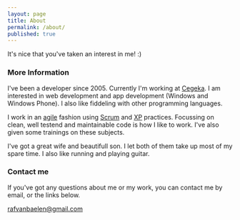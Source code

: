 ```yaml
---
layout: page
title: About
permalink: /about/
published: true
---
```


It's nice that you've taken an interest in me! :)

### More Information

I've been a developer since 2005. Currently I'm working at [Cegeka](http://www.cegeka.com). I am interested in web development and app development (Windows and Windows Phone). I also like fiddeling with other programming languages.

I work in an [agile](http://www.agilemanifesto.org/) fashion using [Scrum](https://en.wikipedia.org/wiki/Scrum_(development)) and [XP](https://en.wikipedia.org/wiki/Extreme_Programming) practices. Focussing on clean, well testend and maintainable code is how I like to work. I've also given some trainings on these subjects. 

I've got a great wife and beautifull son. I let both of them take up most of my spare time. I also like running and playing guitar.

### Contact me

If you've got any questions about me or my work, you can contact me by email, or the links below.

[rafvanbaelen@gmail.com](mailto:rafvanbaelen@gmail.com)